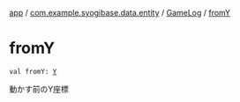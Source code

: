 [app](../../index.md) / [com.example.syogibase.data.entity](../index.md) / [GameLog](index.md) / [fromY](./from-y.md)

# fromY

`val fromY: `[`Y`](../../com.example.syogibase.domain.value/-y/index.md)

動かす前のY座標

